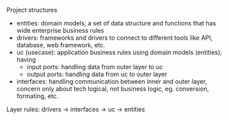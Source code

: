 Project structures
- entities: domain models; a set of data structure and functions that has wide enterprise business rules
- drivers: frameworks and drivers to connect to different tools like API, database, web framework, etc.
- uc (usecase): application business rules using domain models (entities); having
    - input ports: handling data from outer layer to uc
    - output ports: handling data from uc to outer layer
- interfaces: handling communication between inner and outer layer, concern only about tech logical, not business logic, eg. conversion, formating, etc.

Layer rules: drivers -> interfaces -> uc -> entities